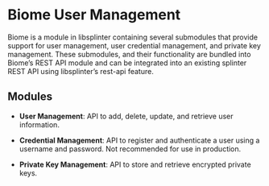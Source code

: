 # Biome User Management

Biome is a module in libsplinter containing several submodules that provide
support for user management, user credential management, and private key
management. These submodules, and their functionality are bundled into Biome’s
REST API module and can be integrated into an existing splinter REST API using
libsplinter’s rest-api feature.

## Modules

* **User Management**: API to add, delete, update, and retrieve user
information.

* **Credential Management**: API to register and authenticate a user using a
username and password. Not recommended for use in production.

* **Private Key Management**: API to store and retrieve encrypted private keys.

